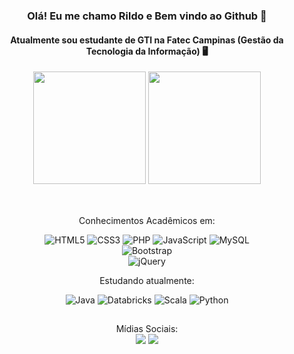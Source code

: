 <div class="container" align="center">

### Olá! Eu me chamo Rildo e Bem vindo ao Github 👋
#### Atualmente sou estudante de GTI na Fatec Campinas (Gestão da Tecnologia da Informação) 🖥️

</div>

<div align="center">
  <img height="180em" src="https://github-readme-stats.vercel.app/api?username=anuraghazra&show_icons=true&theme=radical"/>
  
  <img height="180em" src="https://github-readme-stats.vercel.app/api/top-langs/?username=rldclaro&layout=compact&langs_count=7&theme=dark"/>
</div>

##

<div style="display: inline_block" align="center"><br>
   Conhecimentos Acadêmicos em:
   <br>
  
   ![HTML5](https://img.shields.io/badge/HTML5-E34F26?style=for-the-badge&logo=html5&logoColor=white)
   ![CSS3](https://img.shields.io/badge/CSS3-1572B6?style=for-the-badge&logo=css3&logoColor=white)
   ![PHP](https://img.shields.io/badge/PHP-777BB4?style=for-the-badge&logo=php&logoColor=white)
   ![JavaScript](https://img.shields.io/badge/JavaScript-323330?style=for-the-badge&logo=javascript&logoColor=F7DF1E)
   ![MySQL](https://img.shields.io/badge/MySQL-00000F?style=for-the-badge&logo=mysql&logoColor=white)	
   ![Bootstrap](https://img.shields.io/badge/Bootstrap-563D7C?style=for-the-badge&logo=bootstrap&logoColor=white)	
   ![jQuery](https://img.shields.io/badge/jQuery-0769AD?style=for-the-badge&logo=jquery&logoColor=white)	
  
   Estudando atualmente: <br>
  
   ![Java](https://img.shields.io/badge/Java-ED8B00?style=for-the-badge&logo=java&logoColor=white)
   ![Databricks](https://img.shields.io/badge/Databricks-FF3621?style=for-the-badge&logo=Databricks&logoColor=white)
   ![Scala](https://img.shields.io/badge/Scala-DC322F?style=for-the-badge&logo=scala&logoColor=white)
   ![Python](https://img.shields.io/badge/Python-3776AB?style=for-the-badge&logo=python&logoColor=white)

</div>
  
##

<div style="display: inline_block" align="center">  Mídias Sociais: <br>
  <a href="https://instagram.com/rld.claro" target="_blank"><img src="https://img.shields.io/badge/-Instagram-%23E4405F?style=for-the-badge&logo=instagram&logoColor=white" target="_blank"></a>
  <a href="https://www.linkedin.com/in/rildo-claro-4662b0141/" target="_blank"><img src="https://img.shields.io/badge/-LinkedIn-%230077B5?style=for-the-badge&logo=linkedin&logoColor=white" target="_blank"></a> 
</div>
